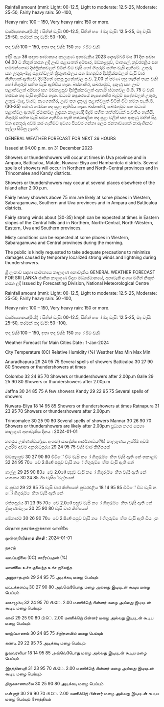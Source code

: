 Rainfall amount (mm): Light: 00-12.5, Light to moderate: 12.5-25, Moderate: 25-50, Fairly heavy rain: 50 -100,

Heavy rain: 100 – 150, Very heavy rain: 150 or more.

වර්ෂාපතනය(මි.මී) : සිහින් වැසි: 00-12.5, සිහින් හ ෝ මද වැසි: 12.5-25, මද වැසි: 25-50, තරමක් තද වැසි: 50 -100,

තද වැසි:100 – 150, ඉතා තද වැසි: 150 හ ෝ ඊට වැඩි

ඉදිරි පැය 36 සඳහා සාමාන්‍යය කාලගුණ අනාවැකිය 2023 දෙසැම්බර් මස 31 දින සවස 04.00 ට නිකුත් කරන ලදි ඌව පළාතෙත් අම්පාර, මඩකළපුව, මාතලේ, නුවරඑළිය සහ හම්බන්තොට දිස්ත්‍රික්කවලත් විටින් විට වැසි හෝ ගිගුරුම් සහිත වැසි ඇතිවේ. උතුරු සහ උතුරු-මැද පළාත්වලත් ත්‍රිකුණාමලය සහ මහනුවර දිස්ත්‍රික්කවලත් වැසි වාර කිහිපයක් ඇතිවේ. දිවයිනේ නෙසු ප්‍රනේශවල ප.ව. 2.00 න් පමණ පසු තැනින් තැන වැසි හෝ ගිගුරුම් සහිත වැසි ඇතිවිය හැක. බස්නාහිර, සබරගමුව, දකුණු සහ ඌව පළාත්වලත් අම්පාර සහ මඩකළපුව දිස්ත්‍රික්කවලත් ඇතැම් ස්ථානවල මි.මී. 75 ට වැඩි තරමක තද වැසි ඇතිවිය හැක. මධ්‍යම කඳුකරයේ නැගෙනහිර බැවුම් ප්‍රදේශවලත් උතුරු, උතුරු-මැද, වයඹ, නැගෙනහිර, ඌව සහ දකුණු පළාත්වලත් විටින් විට හමන පැ.කි.මී. (30-35) පමණ තරමක තද සුළං ඇතිවිය හැක. බස්නාහිර, සබරගමුව සහ මධ්‍යම පළාත්වල ඇතැම් ස්ථානවල උදෑසන කාලයේදී මීදුම් සහිත තත්ත්වයක් පැවතිය හැකියි. ගිගුරුම් සහිත වැසි සමග ඇතිවිය හැකි තාවකාලික තද සුළං වලින් සහ අකුණු මඟින් සිදු වන අනතුරු අවම කර ගැනීමට අවශ්‍ය පියවර ගන්නා ලෙස ජනතාවගෙන් කාරුණිකව ඉල්ලා සිටිනු ලැබේ.

GENERAL WEATHER FORECAST FOR NEXT 36 HOURS

Issued at 04.00 p.m. on 31 December 2023

Showers or thundershowers will occur at times in Uva province and in Ampara, Batticaloa, Matale, Nuwara-Eliya and Hambantota districts. Several spells of showers will occur in Northern and North-Central provinces and in Trincomalee and Kandy districts.

Showers or thundershowers may occur at several places elsewhere of the island after 2.00 p.m.

Fairly heavy showers above 75 mm are likely at some places in Western, Sabaragamuwa, Southern and Uva provinces and in Ampara and Batticaloa districts.

Fairly strong winds about (30-35) kmph can be expected at times in Eastern slopes of the Central hills and in Northern, North-Central, North-Western, Eastern, Uva and Southern provinces.

Misty conditions can be expected at some places in Western, Sabaragamuwa and Central provinces during the morning.

The public is kindly requested to take adequate precautions to minimize damages caused by temporary localized strong winds and lightning during thundershowers.

ශ්‍රී ලංකාව සඳහා සාමාන්‍යය කාලගුණ අනාවැකිය GENERAL WEATHER FORECAST FOR SRI LANKA ජාතික කාලගුණ විද්‍යා මධ්‍යස්ථානයේ, අනාවැකි අංශය මගින් නිකුත් කරන ලදි Issued by Forecasting Division, National Meteorological Centre

Rainfall amount (mm): Light: 00-12.5, Light to moderate: 12.5-25, Moderate: 25-50, Fairly heavy rain: 50 -100,

Heavy rain: 100 – 150, Very heavy rain: 150 or more.

වර්ෂාපතනය(මි.මී) : සිහින් වැසි: 00-12.5, සිහින් හ ෝ මද වැසි: 12.5-25, මද වැසි: 25-50, තරමක් තද වැසි: 50 -100,

තද වැසි:100 – 150, ඉතා තද වැසි: 150 හ ෝ ඊට වැඩි

Weather Forecast for Main Cities Date : 1-Jan-2024

City Temperature (0C) Relative Humidity (%) Weather Max Min Max Min

Anuradhapura 29 24 95 75 Several spells of showers Batticaloa 30 27 90 80 Showers or thundershowers at times

Colombo 32 24 95 70 Showers or thundershowers after 2.00p.m Galle 29 25 90 80 Showers or thundershowers after 2.00p.m

Jaffna 30 24 85 75 A few showers Kandy 29 22 95 75 Several spells of showers

Nuwara-Eliya 18 14 95 85 Showers or thundershowers at times Ratnapura 31 23 95 70 Showers or thundershowers after 2.00p.m

Trincomalee 30 25 90 80 Several spells of showers Mannar 30 26 90 70 Showers or thundershowers are likely after 2.00p.m ප්‍රධාන නගර සෙහා කාලගුණ අනාවැකිය දිනය : 2024-01-01

නගරය උෂ්ණත්වය(දස. අංශක) සාදේක්ෂ ආර්රතාවය(%) කාලගුණය උපරිම අවම උපරිම අවම අනුරාධපුරය 29 24 95 75 වැසි වාර කිහිපයක්

මඩකලපුව 30 27 90 80 විටිේ විට වැසි න ෝ ගිගුරුම් ෙහිත වැසි ඇති නේ නකාළඹ 32 24 95 70 ෙවෙ 2.00ේ පසුව වැසි න ෝ ගිගුරුම් ෙහිත වැසි ඇති නේ

ගාල්ල 29 25 90 80 ෙවෙ 2.00ේ පසුව වැසි න ෝ ගිගුරුම් ෙහිත වැසි ඇති නේ යාපනය 30 24 85 75 වැසි ේවල්පයක්

ම නුවර 29 22 95 75 වැසි වාර කිහිපයක් නුවරඑළිය 18 14 95 85 විටිේ විට වැසි න ෝ ගිගුරුම් ෙහිත වැසි ඇති නේ

රත්නපුරය 31 23 95 70 ෙවෙ 2.00ේ පසුව වැසි න ෝ ගිගුරුම් ෙහිත වැසි ඇති නේ ත්‍රිකුණාමලය 30 25 90 80 වැසි වාර කිහිපයක්

මේනාරම 30 26 90 70 ෙවෙ 2.00ේ පසුව වැසි න ෝ ගිගුරුම් ෙහිත වැසි ඇති විය ැක

பிரதான நகரங்களுக்கான வானிலை

முன்னறிவித்தை் திகதி : 2024-01-01

நகரம்

வவப்பநிலை (0C) சாரீரப்பதன் (%)

வானிலை உச்ச குலைந்த உச்ச குலைந்த

அனுராதபுரம் 29 24 95 75 அடிக்கடி மழை பெய்யும்

மட்டக்களப்பு 30 27 90 80 அவ்வெ்பெோது மழை அல்லது இடியுடன் கூடிய மழை பெய்யும்

வகாழும்பு 32 24 95 70 பி.ெ. 2.00 மணிக்குெ் பின்னர் மழை அல்லது இடியுடன் கூடிய மழை பெய்யும்

காலி 29 25 90 80 பி.ெ. 2.00 மணிக்குெ் பின்னர் மழை அல்லது இடியுடன் கூடிய மழை பெய்யும்

யாழ்ப்பாணம் 30 24 85 75 சிறிதளவில் மழை பெய்யும்

கண்டி 29 22 95 75 அடிக்கடி மழை பெய்யும்

நுவவரலியா 18 14 95 85 அவ்வெ்பெோது மழை அல்லது இடியுடன் கூடிய மழை பெய்யும்

இரத்தினபுரி 31 23 95 70 பி.ெ. 2.00 மணிக்குெ் பின்னர் மழை அல்லது இடியுடன் கூடிய மழை பெய்யும்

திருககாணமலை 30 25 90 80 அடிக்கடி மழை பெய்யும்

மன்னார் 30 26 90 70 பி.ெ. 2.00 மணிக்குெ் பின்னர் மழை அல்லது இடியுடன் கூடிய மழை பெய்யும் சோத்தியம்